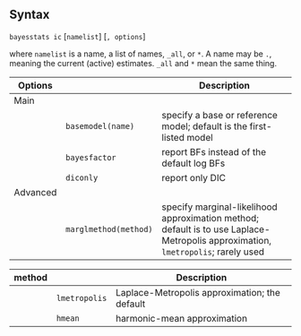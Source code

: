 ## Syntax

`bayesstats ic` \[`namelist`\] \[`, options`\]

where `namelist` is a name, a list of names, `_all`, or `*`. A name may
be `.`, meaning the current (active) estimates. `_all` and `*` mean the
same thing.

| Options  |                       | Description                                                                                                                      |
|----------|-----------------------|----------------------------------------------------------------------------------------------------------------------------------|
| Main     |                       |                                                                                                                                  |
|          | `basemodel(name)`     | specify a base or reference model; default is the first-listed model                                                             |
|          | `bayesfactor`         | report BFs instead of the default log BFs                                                                                        |
|          | `diconly`             | report only DIC                                                                                                                  |
| Advanced |                       |                                                                                                                                  |
|          | `marglmethod(method)` | specify marginal-likelihood approximation method; default is to use Laplace-Metropolis approximation, `lmetropolis`; rarely used |

| method |               | Description                                   |
|--------|---------------|-----------------------------------------------|
|        | `lmetropolis` | Laplace-Metropolis approximation; the default |
|        | `hmean`       | harmonic-mean approximation                   |
